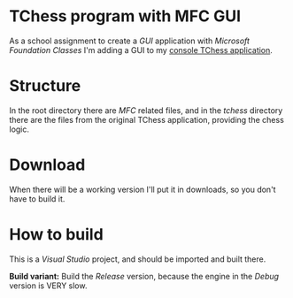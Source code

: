 # TChess program with MFC GUI

As a school assignment to create a *GUI* application 
with *Microsoft Foundation Classes* I'm adding a GUI 
to my [console TChess application](https://github.com/Gtomika/tchess).

# Structure

In the root directory there are *MFC* related files, and in the 
*tchess* directory there are the files from the original 
TChess application, providing the chess logic.

# Download

When there will be a working version I'll put it in 
downloads, so you don't have to build it.

# How to build

This is a *Visual Studio* project, and should be imported 
and built there.

**Build variant:** Build the *Release* version, because the engine in the *Debug* version is VERY slow.